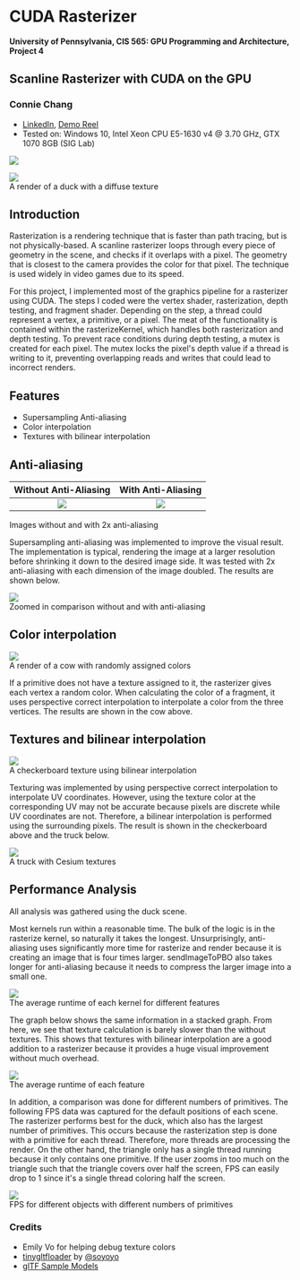 CUDA Rasterizer
===============

**University of Pennsylvania, CIS 565: GPU Programming and Architecture, Project 4**

## Scanline Rasterizer with CUDA on the GPU
### Connie Chang
  * [LinkedIn](https://www.linkedin.com/in/conniechang44), [Demo Reel](https://www.vimeo.com/ConChang/DemoReel)
* Tested on: Windows 10, Intel Xeon CPU E5-1630 v4 @ 3.70 GHz, GTX 1070 8GB (SIG Lab)

[![](vimeo.PNG)](https://vimeo.com/295495793)

![](renders/10-15-02-10-duck-texture.PNG)  
A render of a duck with a diffuse texture

## Introduction
Rasterization is a rendering technique that is faster than path tracing, but is not physically-based. A scanline rasterizer loops through every piece of geometry in the scene, and checks if it overlaps with a pixel. The geometry that is closest to the camera provides the color for that pixel. The technique is used widely in video games due to its speed.  

For this project, I implemented most of the graphics pipeline for a rasterizer using CUDA. The steps I coded were the vertex shader, rasterization, depth testing, and fragment shader. Depending on the step, a thread could represent a vertex, a primitive, or a pixel. The meat of the functionality is contained within the rasterizeKernel, which handles both rasterization and depth testing. To prevent race conditions during depth testing, a mutex is created for each pixel. The mutex locks the pixel's depth value if a thread is writing to it, preventing overlapping reads and writes that could lead to incorrect renders.

## Features
- Supersampling Anti-aliasing
- Color interpolation
- Textures with bilinear interpolation

## Anti-aliasing

Without Anti-Aliasing             |  With Anti-Aliasing
:-------------------------:|:-------------------------:
![](renders/10-13-04-23-tri-noAA.PNG)  |  ![](renders/10-13-04-23-tri-noAA.PNG)

Images without and with 2x anti-aliasing  

Supersampling anti-aliasing was implemented to improve the visual result. The implementation is typical, rendering the image at a larger resolution before shrinking it down to the desired image side. It was tested with 2x anti-aliasing with each dimension of the image doubled. The results are shown below.  

![](renders/aa-comparison.png)  
Zoomed in comparison without and with anti-aliasing  

## Color interpolation
![](renders/10-14-3-50-cow-colorInterp.PNG)  
A render of a cow with randomly assigned colors  

If a primitive does not have a texture assigned to it, the rasterizer gives each vertex a random color. When calculating the color of a fragment, it uses perspective correct interpolation to interpolate a color from the three vertices. The results are shown in the cow above.  

## Textures and bilinear interpolation
![](renders/10-14-12-58-checkerboard-bilinear.PNG)  
A checkerboard texture using bilinear interpolation  

Texturing was implemented by using perspective correct interpolation to interpolate UV coordinates. However, using the texture color at the corresponding UV may not be accurate because pixels are discrete while UV coordinates are not. Therefore, a bilinear interpolation is performed using the surrounding pixels. The result is shown in the checkerboard above and the truck below.  

![](renders/10-15-02-20-truck.PNG)  
A truck with Cesium textures  

## Performance Analysis
All analysis was gathered using the duck scene.  

Most kernels run within a reasonable time. The bulk of the logic is in the rasterize kernel, so naturally it takes the longest. Unsurprisingly, anti-aliasing uses significantly more time for rasterize and render because it is creating an image that is four times larger. sendImageToPBO also takes longer for anti-aliasing because it needs to compress the larger image into a small one.  

![](renders/Average_Kernel_Runtimes.png)  
The average runtime of each kernel for different features  

The graph below shows the same information in a stacked graph. From here, we see that texture calculation is barely slower than the without textures. This shows that textures with bilinear interpolation are a good addition to a rasterizer because it provides a huge visual improvement without much overhead.  

![](renders/Average_Runtime_Optimization.png)  
The average runtime of each feature  

In addition, a comparison was done for different numbers of primitives. The following FPS data was captured for the default positions of each scene. The rasterizer performs best for the duck, which also has the largest number of primitives. This occurs because the rasterization step is done with a primitive for each thread. Therefore, more threads are processing the render. On the other hand, the triangle only has a single thread running because it only contains one primitive. If the user zooms in too much on the triangle such that the triangle covers over half the screen, FPS can easily drop to 1 since it's a single thread coloring half the screen.  

![](renders/FPS_Primitives.png)  
FPS for different objects with different numbers of primitives

### Credits

* Emily Vo for helping debug texture colors
* [tinygltfloader](https://github.com/syoyo/tinygltfloader) by [@soyoyo](https://github.com/syoyo)
* [glTF Sample Models](https://github.com/KhronosGroup/glTF/blob/master/sampleModels/README.md)

